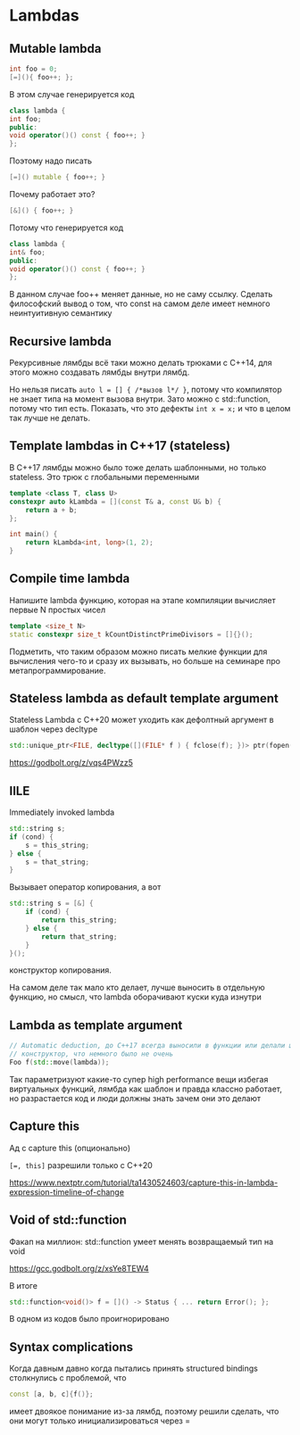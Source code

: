 # Lambdas

## Mutable lambda

```cpp
int foo = 0;
[=](){ foo++; };
```

В этом случае генерируется код
```cpp
class lambda {
int foo;
public:
void operator()() const { foo++; }
};
```

Поэтому надо писать 
```cpp
[=]() mutable { foo++; }
```

Почему работает это?
```cpp
[&]() { foo++; }
```

Потому что генерируется код

```cpp
class lambda {
int& foo;
public:
void operator()() const { foo++; }
};
```

В данном случае foo++ меняет данные, но не саму ссылку.
Сделать философский вывод о том, что const на самом деле имеет немного неинтуитивную семантику

## Recursive lambda

Рекурсивные лямбды всё таки можно делать трюками с C++14,
для этого можно создавать лямбды внутри лямбд. 

Но нельзя писать `auto l = [] { /*вызов l*/ }`, потому что компилятор не знает
типа на момент вызова внутри. 
Зато можно с std::function, потому что тип есть. 
Показать, что это дефекты `int x = x;` и что в целом так лучше не делать.

## Template lambdas in C++17 (stateless)

В C++17 лямбды можно было тоже делать шаблонными, но только stateless. 
Это трюк с глобальными переменными

```cpp
template <class T, class U>
constexpr auto kLambda = [](const T& a, const U& b) {
    return a + b;
};
```

```cpp
int main() {
    return kLambda<int, long>(1, 2);
}
```

## Compile time lambda

Напишите lambda функцию, которая на этапе компиляции вычисляет
первые N простых чисел

```cpp
template <size_t N>
static constexpr size_t kCountDistinctPrimeDivisors = []{}();
```

Подметить, что таким образом можно писать мелкие функции для вычисления чего-то 
и сразу их вызывать, но больше на семинаре про метапрограммирование.

## Stateless lambda as default template argument

Stateless Lambda с C++20 может уходить как дефолтный аргумент в шаблон через decltype

```cpp
std::unique_ptr<FILE, decltype([](FILE* f ) { fclose(f); })> ptr(fopen("file.txt", "r"));
```

https://godbolt.org/z/vqs4PWzz5

## IILE

Immediately invoked lambda

```cpp
std::string s;
if (cond) {
    s = this_string;
} else {
    s = that_string;
}
```

Вызывает оператор копирования, а вот
```cpp
std::string s = [&] {
    if (cond) {
        return this_string;
    } else {
        return that_string;
    }
}();
```

конструктор копирования.

На самом деле так мало кто делает, лучше выносить в отдельную функцию,
но смысл, что lambda оборачивают куски куда изнутри

## Lambda as template argument

```cpp
// Automatic deduction, до C++17 всегда выносили в функции или делали шаблонным
// конструктор, что немного было не очень
Foo f(std::move(lambda));
```

Так параметризуют какие-то супер high performance вещи
избегая виртуальных функций, лямбда как шаблон и правда классно работает,
но разрастается код и люди должны знать зачем они это делают

## Capture this

Ад c capture this (опционально)

`[=, this]` разрешили только с C++20

https://www.nextptr.com/tutorial/ta1430524603/capture-this-in-lambda-expression-timeline-of-change

## Void of std::function

Факап на миллион: std::function умеет менять возвращаемый тип на void

https://gcc.godbolt.org/z/xsYe8TEW4

В итоге
```cpp
std::function<void()> f = []() -> Status { ... return Error(); };
```

В одном из кодов было проигнорировано

## Syntax complications

Когда давным давно когда пытались принять structured bindings столкнулись с проблемой, что

```cpp
const [a, b, c]{f()};
```

имеет двоякое понимание из-за лямбд, поэтому решили сделать, что они могут только инициализироваться через =
